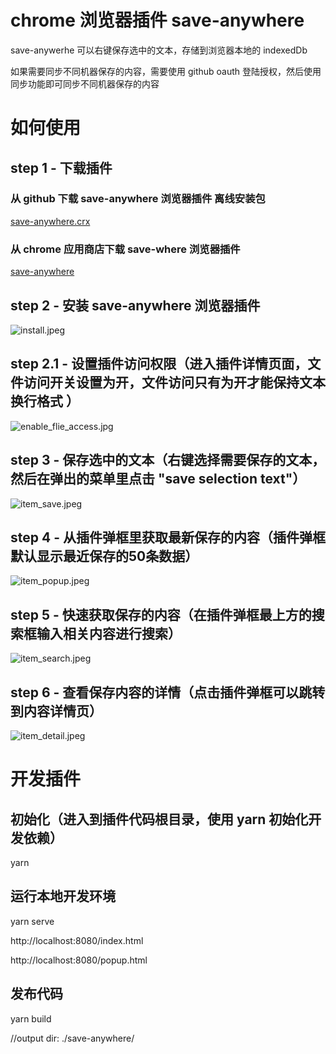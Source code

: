 # chrome 浏览器插件 save-anywhere

save-anywerhe 可以右键保存选中的文本，存储到浏览器本地的 indexedDb

如果需要同步不同机器保存的内容，需要使用 github oauth 登陆授权，然后使用同步功能即可同步不同机器保存的内容 

# 如何使用

## step 1 - 下载插件

### 从 github 下载 save-anywhere 浏览器插件 离线安装包

[save-anywhere.crx](https://raw.githubusercontent.com/hnjd-fe/chrome-plugin-save-anywhere/master/save-anywhere.crx)

### 从 chrome 应用商店下载 save-where 浏览器插件

[save-anywhere](https://chrome.google.com/webstore/detail/save-anywhere/pkmhmadaamenokoblegahibppfoeilap?hl=zh-CN)

## step 2 - 安装 save-anywhere 浏览器插件

![install.jpeg](./static/install.jpeg)

## step 2.1 - 设置插件访问权限（进入插件详情页面，文件访问开关设置为开，文件访问只有为开才能保持文本换行格式 ）

![enable_flie_access.jpg](./static/enable_flie_access.jpg)

## step 3 - 保存选中的文本（右键选择需要保存的文本，然后在弹出的菜单里点击 "save selection text"）

![item_save.jpeg](./static/item_save.jpeg)

## step 4 - 从插件弹框里获取最新保存的内容（插件弹框默认显示最近保存的50条数据）

![item_popup.jpeg](./static/item_popup.jpeg)

## step 5 - 快速获取保存的内容（在插件弹框最上方的搜索框输入相关内容进行搜索）

![item_search.jpeg](./static/item_search.jpeg)

## step 6 - 查看保存内容的详情（点击插件弹框可以跳转到内容详情页）

![item_detail.jpeg](./static/item_detail.jpeg)

# 开发插件 

## 初始化（进入到插件代码根目录，使用 yarn 初始化开发依赖）
  yarn
  
## 运行本地开发环境
  yarn serve 
  
  http://localhost:8080/index.html
  
  http://localhost:8080/popup.html
  
## 发布代码
  yarn build 
  
  //output dir: ./save-anywhere/
